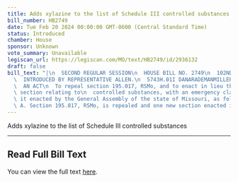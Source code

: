 ```yaml
---
title: Adds xylazine to the list of Schedule III controlled substances
bill_number: HB2749
date: Tue Feb 20 2024 00:00:00 GMT-0600 (Central Standard Time)
status: Introduced
chamber: House
sponsor: Unknown
vote_summary: Unavailable
legiscan_url: https://legiscan.com/MO/text/HB2749/id/2936132
draft: false
bill_text: "|\n  SECOND REGULAR SESSION\n  HOUSE BILL NO. 2749\n  102ND GENERAL ASSEMBLY\n\
  \  INTRODUCED BY REPRESENTATIVE ALLEN.\n  5743H.01I DANARADEMANMILLER,ChiefClerk\n\
  \  AN ACT\n  To repeal section 195.017, RSMo, and to enact in lieu thereof one new\
  \ section relating to\n  controlled substances, with an emergency clause.\n  Be\
  \ it enacted by the General Assembly of the state of Missouri, as follows:\n  Section\
  \ A. Section 195.017, RSMo, is repealed and one new section enacted in lieu"
---
```

Adds xylazine to the list of Schedule III controlled substances

---

## Read Full Bill Text

You can view the full text [here](https://legiscan.com/MO/text/HB2749/id/2936132).
